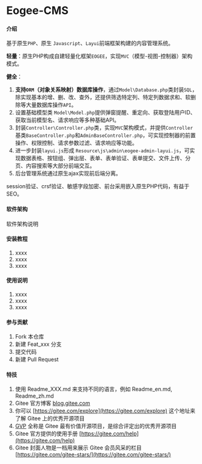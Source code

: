 # Eogee-CMS

#### 介绍
基于原生`PHP`、原生 `Javascript`、`Layui`前端框架构建的内容管理系统。

**轻量**：原生PHP构成自建轻量化框架`EOGEE`，实现`MVC`（模型-视图-控制器）架构模式。

**健全**：

1. **支持`ORM`（对象关系映射）数据库操作**，通过`Model\Database.php`类封装`SQL`，除实现基本的增、删、改、查外，还提供筛选特定列、特定列数据求和、软删除等大量数据库操作`API`。
2. 设置基础模型类 `Model\Model.php`提供弹窗提醒、重定向、获取登陆用户ID、获取当前模型名、请求响应等多种基础API。
3. 封装`Controller\Controller.php`类，实现`MVC`架构模式，并提供`Controller`基类`BaseController.php`和`AdminBaseController.php`，可实现控制器的前置操作、权限控制、请求参数过滤、请求响应等功能。
4. 进一步封装`layui.js`形成 `Resource\js\admin\eogee-admin-layui.js`，可实现数据表格、按钮组、弹出层、表单、表单验证、表单提交、文件上传、分页、内容搜索等大部分前端交互。
5. 后台管理系统通过原生ajax实现前后端分离。


session验证、crsf验证、敏感字段加密、前台采用嵌入原生PHP代码，有益于SEO。


#### 软件架构
软件架构说明


#### 安装教程

1.  xxxx
2.  xxxx
3.  xxxx

#### 使用说明

1.  xxxx
2.  xxxx
3.  xxxx

#### 参与贡献

1.  Fork 本仓库
2.  新建 Feat_xxx 分支
3.  提交代码
4.  新建 Pull Request


#### 特技

1.  使用 Readme\_XXX.md 来支持不同的语言，例如 Readme\_en.md, Readme\_zh.md
2.  Gitee 官方博客 [blog.gitee.com](https://blog.gitee.com)
3.  你可以 [https://gitee.com/explore](https://gitee.com/explore) 这个地址来了解 Gitee 上的优秀开源项目
4.  [GVP](https://gitee.com/gvp) 全称是 Gitee 最有价值开源项目，是综合评定出的优秀开源项目
5.  Gitee 官方提供的使用手册 [https://gitee.com/help](https://gitee.com/help)
6.  Gitee 封面人物是一档用来展示 Gitee 会员风采的栏目 [https://gitee.com/gitee-stars/](https://gitee.com/gitee-stars/)
